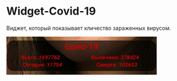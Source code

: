 # Widget-Covid-19
Виджет, который показывает кличество зараженных вирусом.

![Иллюстрация к проекту](https://github.com/syncended/Widget-Covid-19/blob/master/%D0%A1%D0%BD%D0%B8%D0%BC%D0%BE%D0%BA.PNG)

